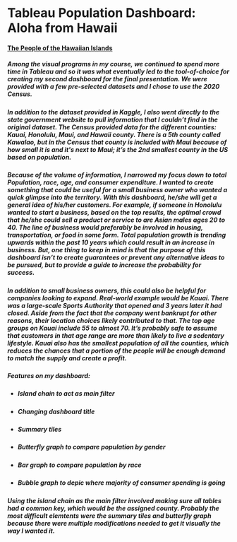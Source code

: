 # Tableau Population Dashboard: Aloha from Hawaii

#### [The People of the Hawaiian Islands](https://public.tableau.com/views/BIProject_16636527150260/Dashboard1?:language=en-US&:display_count=n&:origin=viz_share_link)

##### Among the visual programs in my course, we continued to spend more time in Tableau and so it was what eventually led to the tool-of-choice for creating my second dashboard for the final presentation. We were provided with a few pre-selected datasets and I chose to use the 2020 Census. 

##### In addition to the dataset provided in Kaggle, I also went directly to the state government website to pull information that I couldn’t find in the original dataset. The Census provided data for the different counties: Kauai, Honolulu, Maui, and Hawaii county. There is a 5th county called Kawalao, but in the Census that county is included with Maui because of how small it is and it's next to Maui; it’s the 2nd smallest county in the US based on population.

##### Because of the volume of information, I narrowed my focus down to total Population, race, age, and consumer expenditure. I wanted to create something that could be useful for a small business owner who wanted a quick glimpse into the territory. With this dashboard, he/she will get a general idea of his/her customers. For example, if someone in Honolulu wanted to start a business, based on the top results, the optimal crowd that he/she could sell a product or service to are Asian males ages 20 to 40. The line of business would preferably be involved in housing, transportation, or food in some form. Total population growth is trending upwards within the past 10 years which could result in an increase in business. But, one thing to keep in mind is that the purpose of this dashboard isn’t to create guarantees or prevent any alternative ideas to be pursued, but to provide a guide to increase the probability for success.

##### In addition to small business owners, this could also be helpful for companies looking to expand. Real-world example would be Kauai. There was a large-scale Sports Authority that opened and 3 years later it had closed. Aside from the fact that the company went bankrupt for other reasons, their location choices likely contributed to that. The top age groups on Kauai include 55 to almost 70. It’s probably safe to assume that customers in that age range are more than likely to live a sedentary lifestyle. Kauai also has the smallest population of all the counties, which reduces the chances that a portion of the people will be enough demand to match the supply and create a profit.

##### Features on my dashboard:
- ##### Island chain to act as main filter
- ##### Changing dashboard title
- ##### Summary tiles 
- ##### Butterfly graph to compare population by gender
- ##### Bar graph to compare population by race
- ##### Bubble graph to depic where majority of consumer spending is going

##### Using the island chain as the main filter involved making sure all tables had a common key, which would be the assigned county. Probably the most difficult elemtents were the summary tiles and butterfly graph because there were multiple modifications needed to get it visually the way I wanted it. 

